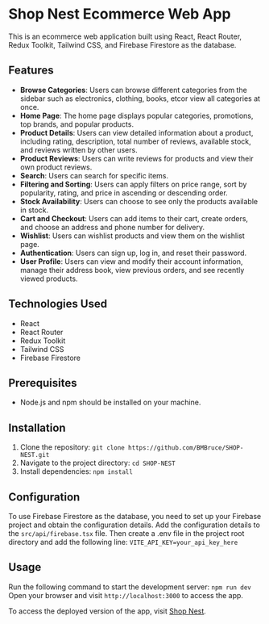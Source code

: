 # Shop Nest Ecommerce Web App

This is an ecommerce web application built using React, React Router, Redux Toolkit, Tailwind CSS, and Firebase Firestore as the database.

## Features

- **Browse Categories**: Users can browse different categories from the sidebar such as electronics, clothing, books, etcor view all categories at once.
- **Home Page**: The home page displays popular categories, promotions, top brands, and popular products.
- **Product Details**: Users can view detailed information about a product, including rating, description, total number of reviews, available stock, and reviews written by other users.
- **Product Reviews**: Users can write reviews for products and view their own product reviews.
- **Search**: Users can search for specific items.
- **Filtering and Sorting**: Users can apply filters on price range, sort by popularity, rating, and price in ascending or descending order.
- **Stock Availability**: Users can choose to see only the products available in stock.
- **Cart and Checkout**: Users can add items to their cart, create orders, and choose an address and phone number for delivery.
- **Wishlist**: Users can wishlist products and view them on the wishlist page.
- **Authentication**: Users can sign up, log in, and reset their password.
- **User Profile**: Users can view and modify their account information, manage their address book, view previous orders, and see recently viewed products.

## Technologies Used

- React
- React Router
- Redux Toolkit
- Tailwind CSS
- Firebase Firestore

## Prerequisites

- Node.js and npm should be installed on your machine.

## Installation

1. Clone the repository: `git clone https://github.com/BMBruce/SHOP-NEST.git`
2. Navigate to the project directory: `cd SHOP-NEST`
3. Install dependencies: `npm install`

## Configuration

To use Firebase Firestore as the database, you need to set up your Firebase project and obtain the configuration details. Add the configuration details to the `src/api/firebase.tsx` file. Then create a .env  file in the project root directory and add the following line:
`VITE_API_KEY=your_api_key_here`

## Usage

Run the following command to start the development server:
`npm run dev`
Open your browser and visit `http://localhost:3000` to access the app.

To access the deployed version of the app, visit [Shop Nest](https://shop-nest-app.netlify.app).
